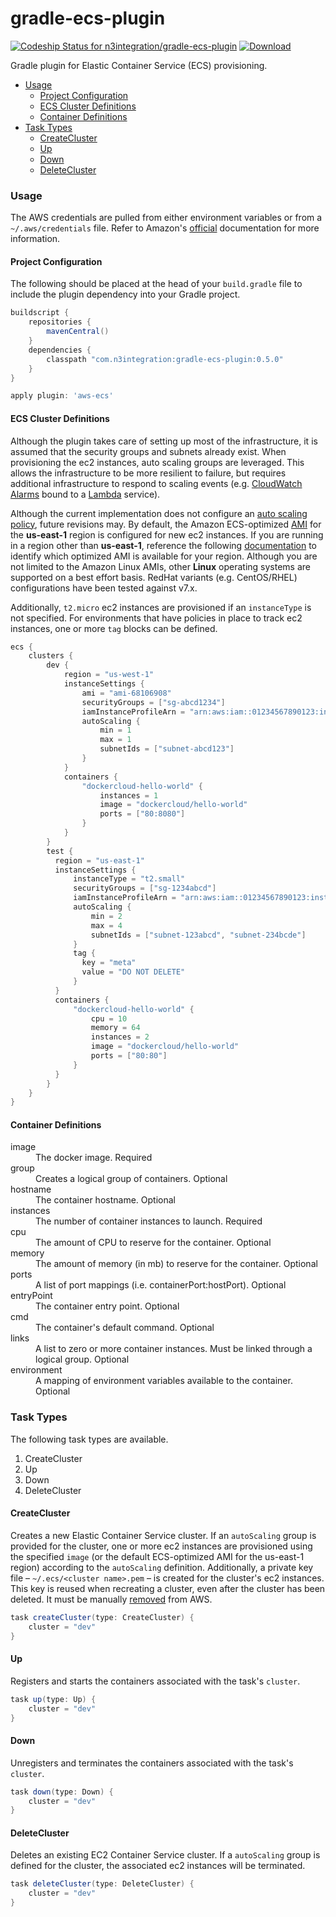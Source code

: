 # gradle-ecs-plugin
[ ![Codeship Status for n3integration/gradle-ecs-plugin](https://codeship.com/projects/977c2ec0-f694-0133-1e27-5e1b5517d789/status?branch=master)](https://codeship.com/projects/150599) [ ![Download](https://api.bintray.com/packages/n3integration/maven/gradle-ecs-plugin/images/download.svg) ](https://bintray.com/n3integration/maven/gradle-ecs-plugin/_latestVersion)

Gradle plugin for Elastic Container Service (ECS) provisioning.

- [Usage](#usage)
	- [Project Configuration](#project-configuration)
	- [ECS Cluster Definitions](#ecs-cluster-definitions)
	- [Container Definitions](#container-definitions)
- [Task Types](#task-types)
	- [CreateCluster](#createcluster)
	- [Up](#up)
	- [Down](#down)
	- [DeleteCluster](#deletecluster)

### Usage
The AWS credentials are pulled from either environment variables or from a `~/.aws/credentials` file. Refer to Amazon's [official](http://docs.aws.amazon.com/cli/latest/userguide/cli-chap-getting-started.html#cli-environment) documentation for more information.

#### Project Configuration
The following should be placed at the head of your `build.gradle` file to include the plugin dependency into your Gradle project.

```gradle
buildscript {
    repositories {
        mavenCentral()
    }
    dependencies {
        classpath "com.n3integration:gradle-ecs-plugin:0.5.0"
    }
}

apply plugin: 'aws-ecs'
```

#### ECS Cluster Definitions
Although the plugin takes care of setting up most of the infrastructure, it is assumed that the security groups and subnets already exist. When provisioning the ec2 instances, auto scaling groups are leveraged. This allows the infrastructure to be more resilient to failure, but requires additional infrastructure to respond to scaling events (e.g. [CloudWatch Alarms](http://docs.aws.amazon.com/AmazonCloudWatch/latest/DeveloperGuide/AlarmThatSendsEmail.html) bound to a [Lambda](https://aws.amazon.com/lambda/) service).

Although the current implementation does not configure an [auto scaling policy](http://docs.aws.amazon.com/autoscaling/latest/userguide/policy_creating.html), future revisions may. By default, the Amazon ECS-optimized [AMI](http://docs.aws.amazon.com/AWSEC2/latest/UserGuide/AMIs.html) for the **us-east-1** region is configured for new ec2 instances. If you are running in a region other than **us-east-1**, reference the following [documentation](http://docs.aws.amazon.com/AmazonECS/latest/developerguide/ecs-optimized_AMI.html) to identify which optimized AMI is available for your region. Although you are not limited to the Amazon Linux AMIs, other **Linux** operating systems are supported on a best effort basis. RedHat variants (e.g. CentOS/RHEL) configurations have been tested against v7.x.

Additionally, `t2.micro` ec2 instances are provisioned if an `instanceType` is not specified. For environments that have policies in place to track ec2 instances, one or more `tag` blocks can be defined.

```gradle
ecs {
    clusters {
        dev {
            region = "us-west-1"
            instanceSettings {
                ami = "ami-68106908"
                securityGroups = ["sg-abcd1234"]
                iamInstanceProfileArn = "arn:aws:iam::01234567890123:instance-profile/EcsDeveloper"
                autoScaling {
                    min = 1
                    max = 1
                    subnetIds = ["subnet-abcd123"]
                }
            }
            containers {
                "dockercloud-hello-world" {
                    instances = 1
                    image = "dockercloud/hello-world"
                    ports = ["80:8080"]
                }
            }
        }
        test {
          region = "us-east-1"
          instanceSettings {
              instanceType = "t2.small"
              securityGroups = ["sg-1234abcd"]
              iamInstanceProfileArn = "arn:aws:iam::01234567890123:instance-profile/EcsTester"
              autoScaling {
                  min = 2
                  max = 4
                  subnetIds = ["subnet-123abcd", "subnet-234bcde"]
              }
              tag {
                key = "meta"
                value = "DO NOT DELETE"
              }
          }
          containers {
              "dockercloud-hello-world" {
                  cpu = 10
                  memory = 64
                  instances = 2
                  image = "dockercloud/hello-world"
                  ports = ["80:80"]
              }
          }
        }
    }
}
```

#### Container Definitions
<dl>
  <dt>image</dt>
  <dd>The docker image. Required</dd>
  <dt>group</dt>
  <dd>Creates a logical group of containers. Optional</dd>
  <dt>hostname</dt>
  <dd>The container hostname. Optional</dd>
  <dt>instances</dt>
  <dd>The number of container instances to launch. Required</dd>
  <dt>cpu</dt>
  <dd>The amount of CPU to reserve for the container. Optional</dd>
  <dt>memory</dt>
  <dd>The amount of memory (in mb) to reserve for the container. Optional</dd>
  <dt>ports</dt>
  <dd>A list of port mappings (i.e. containerPort:hostPort). Optional</dd>
  <dt>entryPoint</dt>
  <dd>The container entry point. Optional</dd>
  <dt>cmd</dt>
  <dd>The container's default command. Optional</dd>
  <dt>links</dt>
  <dd>A list to zero or more container instances. Must be linked through a logical group. Optional</dd>
  <dt>environment</dt>
  <dd>A mapping of environment variables available to the container. Optional</dd>
</dl>

### Task Types
The following task types are available.

1. CreateCluster
1. Up
1. Down
1. DeleteCluster

#### CreateCluster
Creates a new Elastic Container Service cluster. If an `autoScaling` group is provided for the cluster, one or more ec2 instances are provisioned using the specified `image` (or the default ECS-optimized AMI for the us-east-1 region) according to the `autoScaling` definition. Additionally, a private key file – `~/.ecs/<cluster name>.pem` – is created for the cluster's ec2 instances. This key is reused when recreating a cluster, even after the cluster has been deleted. It must be manually [removed](http://docs.aws.amazon.com/AWSEC2/latest/UserGuide/ec2-key-pairs.html#delete-key-pair) from AWS.

```gradle
task createCluster(type: CreateCluster) {
    cluster = "dev"
}
```

#### Up
Registers and starts the containers associated with the task's `cluster`.

```gradle
task up(type: Up) {
    cluster = "dev"
}
```

#### Down
Unregisters and terminates the containers associated with the task's `cluster`.

```gradle
task down(type: Down) {
    cluster = "dev"
}
```

#### DeleteCluster
Deletes an existing EC2 Container Service cluster. If a `autoScaling` group is defined for the cluster, the associated ec2 instances will be terminated.

```gradle
task deleteCluster(type: DeleteCluster) {
    cluster = "dev"
}
```
